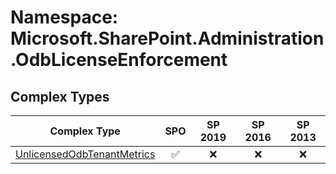 # Namespace: Microsoft.SharePoint.Administration.OdbLicenseEnforcement

## Complex Types

Complex Type | SPO | SP 2019 | SP 2016 | SP 2013
----------|:---:|:-------:|:-------:|:-------:
[UnlicensedOdbTenantMetrics](./ComplexTypes/UnlicensedOdbTenantMetrics.md) | ✅ | ❌ | ❌ | ❌